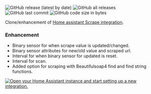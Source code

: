 ![GitHub release (latest by date)](https://img.shields.io/github/v/release/kgn3400/scrape)
![GitHub all releases](https://img.shields.io/github/downloads/kgn3400/scrape/total)
![GitHub last commit](https://img.shields.io/github/last-commit/kgn3400/scrape)
![GitHub code size in bytes](https://img.shields.io/github/languages/code-size/kgn3400/scrape)

Clone/enhancement of  [Home assistant Scrape integration](https://www.home-assistant.io/integrations/scrape/).

### Enhancement

- Binary sensor for when scrape value is updated/changed.
- Binary sensor attributes for new/old value and scraped url.
- Interval for when binary sensor for updated is reset.
- Interval for scan.
- Added option for scraping with Beautifulsoap4 find and find string functions.

[![Open your Home Assistant instance and start setting up a new integration.](https://my.home-assistant.io/badges/config_flow_start.svg)](https://my.home-assistant.io/redirect/config_flow_start/?domain=scrape)
